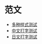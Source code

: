 # 范文
- [多种样式测试](model_text/arknights.js)
- [中文打字测试](model_text/typewrite.js)
- [日文打字测试](model_text/nichijoo.js)